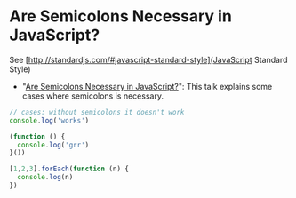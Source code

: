 # Are Semicolons Necessary in JavaScript?

See [http://standardjs.com/#javascript-standard-style](JavaScript Standard Style)
- "[Are Semicolons Necessary in JavaScript?](https://www.youtube.com/watch?v=gsfbh17Ax9I)": This talk explains some cases where semicolons is necessary.

```js
// cases: without semicolons it doesn't work
console.log('works')

(function () {
  console.log('grr')
}())

[1,2,3].forEach(function (n) {
  console.log(n)
})
```
